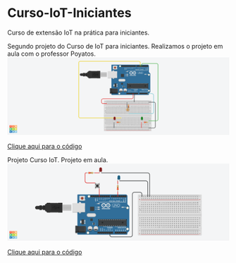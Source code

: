 # Curso-IoT-Iniciantes
Curso de extensão IoT na prática para iniciantes.

Segundo projeto do Curso de IoT para iniciantes. Realizamos o projeto em aula com o professor Poyatos.
<img src="Terrific Juttuli.png">

<a href="terrific_juttuli1.ino">Clique aqui para o código</a>





Projeto Curso IoT. Projeto em aula.
<img src="Fantastic Lappi.png">

<a href="fantastic_lappi1.ino">Clique aqui para o código</a>
